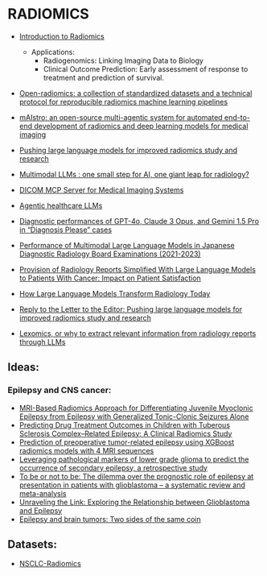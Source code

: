 # RADIOMICS

- [Introduction to Radiomics](https://pmc.ncbi.nlm.nih.gov/articles/PMC9374044/)
  - Applications:
    - Radiogenomics: Linking Imaging Data to Biology
    - Clinical Outcome Prediction: Early assessment of response to treatment and prediction of survival.
- [Open-radiomics: a collection of standardized datasets and a technical protocol for reproducible radiomics machine learning pipelines](https://bmcmedimaging.biomedcentral.com/articles/10.1186/s12880-025-01855-2)
- [mAIstro: an open-source multi-agentic system for automated end-to-end development of radiomics and deep learning models for medical imaging
](https://arxiv.org/abs/2505.03785)
- [Pushing large language models for improved radiomics study and research](https://link.springer.com/article/10.1007/s00330-025-11869-7)
- [Multimodal LLMs : one small step for AI, one giant leap for radiology?](https://medium.com/@paul.herent_85789/multimodal-llms-one-small-step-for-ai-one-giant-leap-for-radiology-6b2a2f937a70)

- [DICOM MCP Server for Medical Imaging Systems](https://github.com/ChristianHinge/dicom-mcp)
- [Agentic healthcare LLMs](https://www.christianhinge.com/projects/dicom-mcp/#how-it-works)
- [Diagnostic performances of GPT-4o, Claude 3 Opus, and Gemini 1.5 Pro in “Diagnosis Please” cases](https://pmc.ncbi.nlm.nih.gov/articles/PMC11522128/)
- [Performance of Multimodal Large Language Models in Japanese Diagnostic Radiology Board Examinations (2021-2023)](https://www.sciencedirect.com/science/article/abs/pii/S1076633224008195)
- [Provision of Radiology Reports Simplified With Large Language Models to Patients With Cancer: Impact on Patient Satisfaction](https://ascopubs.org/doi/full/10.1200/CCI-24-00166)

- [How Large Language Models Transform Radiology Today](https://blog.medicai.io/en/llm-radiology/)
- [Reply to the Letter to the Editor: Pushing large language models for improved radiomics study and research](https://link.springer.com/article/10.1007/s00330-025-11869-7)

- [Lexomics, or why to extract relevant information from radiology reports through LLMs](https://pubmed.ncbi.nlm.nih.gov/40982191/)

## Ideas:
### Epilepsy and CNS cancer:
  - [MRI-Based Radiomics Approach for Differentiating Juvenile Myoclonic Epilepsy from Epilepsy with Generalized Tonic-Clonic Seizures Alone](https://aesnet.org/abstractslisting/mri-based-radiomics-approach-for-differentiating-juvenile-myoclonic-epilepsy-from-epilepsy-with-generalized-tonic-clonic-seizures-alone)
  - [Predicting Drug Treatment Outcomes in Children with Tuberous Sclerosis Complex–Related Epilepsy: A Clinical Radiomics Study](https://www.ajnr.org/content/44/7/853)
  - [Prediction of preoperative tumor-related epilepsy using XGBoost radiomics models with 4 MRI sequences](https://pubmed.ncbi.nlm.nih.gov/40054011/)
  - [Leveraging pathological markers of lower grade glioma to predict the occurrence of secondary epilepsy, a retrospective study](https://www.nature.com/articles/s41598-025-04279-8)
  - [To be or not to be: The dilemma over the prognostic role of epilepsy at presentation in patients with glioblastoma – a systematic review and meta-analysis](https://bmccancer.biomedcentral.com/articles/10.1186/s12885-024-13249-8)
  - [Unraveling the Link: Exploring the Relationship between Glioblastoma and Epilepsy
](https://www.gbmresearch.org/blog/the-relationship-between-glioblastoma-and-epilepsy)
  - [Epilepsy and brain tumors: Two sides of the same coin](https://www.jns-journal.com/article/S0022-510X(23)00044-8/fulltext)


## Datasets:

- [NSCLC-Radiomics](https://www.kaggle.com/datasets/umutkrdrms/nsclc-radiomics/code)

